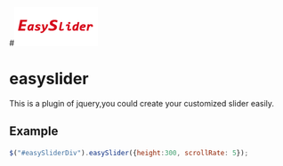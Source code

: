 
#<img height="70px" src="easyslider.png" alt="EasySlider Logo" title="Easy Slider Logo"/>
# easyslider
This is a plugin of jquery,you could create your customized slider  easily.

## Example
```js
$("#easySliderDiv").easySlider({height:300, scrollRate: 5});
```

